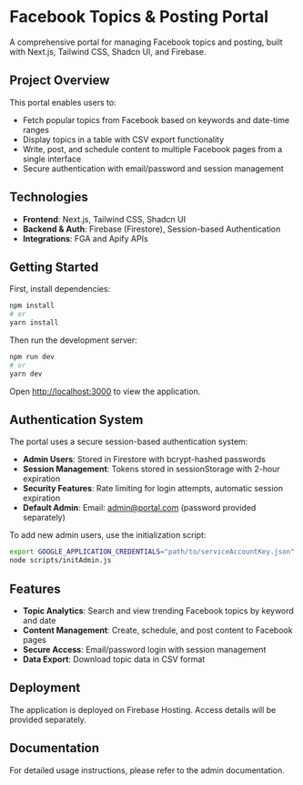 # Facebook Topics & Posting Portal

A comprehensive portal for managing Facebook topics and posting, built with Next.js, Tailwind CSS, Shadcn UI, and Firebase.

## Project Overview

This portal enables users to:

- Fetch popular topics from Facebook based on keywords and date-time ranges
- Display topics in a table with CSV export functionality
- Write, post, and schedule content to multiple Facebook pages from a single interface
- Secure authentication with email/password and session management

## Technologies

- **Frontend**: Next.js, Tailwind CSS, Shadcn UI
- **Backend & Auth**: Firebase (Firestore), Session-based Authentication
- **Integrations**: FGA and Apify APIs

## Getting Started

First, install dependencies:

```bash
npm install
# or
yarn install
```

Then run the development server:

```bash
npm run dev
# or
yarn dev
```

Open [http://localhost:3000](http://localhost:3000) to view the application.

## Authentication System

The portal uses a secure session-based authentication system:

- **Admin Users**: Stored in Firestore with bcrypt-hashed passwords
- **Session Management**: Tokens stored in sessionStorage with 2-hour expiration
- **Security Features**: Rate limiting for login attempts, automatic session expiration
- **Default Admin**: Email: admin@portal.com (password provided separately)

To add new admin users, use the initialization script:

```bash
export GOOGLE_APPLICATION_CREDENTIALS="path/to/serviceAccountKey.json"
node scripts/initAdmin.js
```

## Features

- **Topic Analytics**: Search and view trending Facebook topics by keyword and date
- **Content Management**: Create, schedule, and post content to Facebook pages
- **Secure Access**: Email/password login with session management
- **Data Export**: Download topic data in CSV format

## Deployment

The application is deployed on Firebase Hosting. Access details will be provided separately.

## Documentation

For detailed usage instructions, please refer to the admin documentation.
